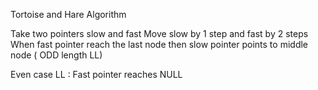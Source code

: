 Tortoise and Hare Algorithm

Take two pointers slow and fast
Move slow by 1 step and fast by 2 steps
When fast pointer reach the last node then slow pointer points to middle node ( ODD length LL)

Even case LL : Fast pointer reaches NULL
